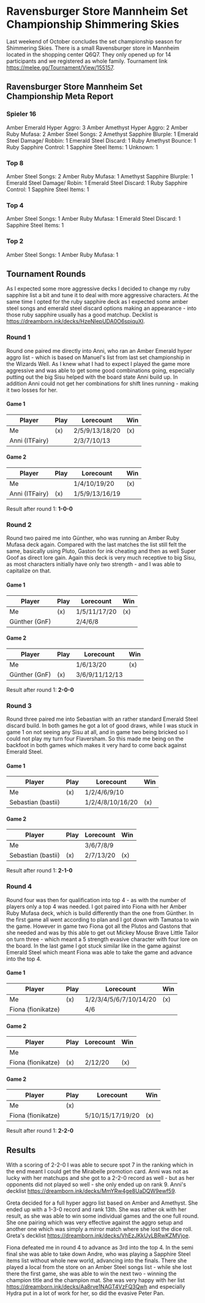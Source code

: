 # Ravensburger Store Mannheim Set Championship Shimmering Skies

Last weekend of October concludes the set championship season for Shimmering Skies. There is a small Ravensburger store in Mannheim located in the shopping center Q6Q7. They only opened up for 14 participants and we registered as whole family. Tournament link https://melee.gg/Tournament/View/155157.

## Ravensburger Store Mannheim Set Championship Meta Report

### Spieler 16

Amber Emerald Hyper Aggro: 3
Amber Amethyst Hyper Aggro: 2
Amber Ruby Mufasa: 2
Amber Steel Songs: 2
Amethyst Sapphire Blurple: 1
Emerald Steel Damage/ Robbin: 1
Emerald Steel Discard: 1
Ruby Amethyst Bounce: 1
Ruby Sapphire Control: 1
Sapphire Steel Items: 1
Unknown: 1

### Top 8

Amber Steel Songs: 2
Amber Ruby Mufasa: 1
Amethyst Sapphire Blurple: 1
Emerald Steel Damage/ Robin: 1
Emerald Steel Discard: 1
Ruby Sapphire Control: 1
Sapphire Steel Items: 1

### Top 4

Amber Steel Songs: 1
Amber Ruby Mufasa: 1
Emerald Steel Discard: 1
Sapphire Steel Items: 1

### Top 2

Amber Steel Songs: 1
Amber Ruby Mufasa: 1

## Tournament Rounds

As I expected some more aggressive decks I decided to change my ruby sapphire list a bit and tune it to deal with more aggressive characters. At the same time I opted for the ruby sapphire deck as I expected some amber steel songs and emerald steel discard options making an appearance - into those ruby sapphire usually has a good matchup. Decklist is https://dreamborn.ink/decks/HzeNIepUDA0O6spiquXI.

### Round 1

Round one paired me directly into Anni, who ran an Amber Emerald hyper aggro list - which is based on Manuel's list from last set championship in the Wizards Well. As I knew what I had to expect I played the game more aggressive and was able to get some good combinations going, especially putting out the big Sisu helped with the board state Anni build up. In addition Anni could not get her combinations for shift lines running - making it two losses for her.

#### Game 1

| Player         | Play | Lorecount      | Win |
| -------------- | ---- | -------------- | --- |
| Me             | (x)  | 2/5/9/13/18/20 | (x) |
| Anni (ITFairy) |      | 2/3/7/10/13    |     |

#### Game 2

| Player         | Play | Lorecount      | Win |
| -------------- | ---- | -------------- | --- |
| Me             |      | 1/4/10/19/20   | (x) |
| Anni (ITFairy) | (x)  | 1/5/9/13/16/19 |     |

Result after round 1: **1-0-0**

### Round 2

Round two paired me into Günther, who was running an Amber Ruby Mufasa deck again. Compared with the last matches the list still felt the same, basically using Pluto, Gaston for ink cheating and then as well Super Goof as direct lore gain. Again this deck is very much receptive to big Sisu, as most characters initially have only two strength - and I was able to capitalize on that.

#### Game 1

| Player        | Play | Lorecount    | Win |
| ------------- | ---- | ------------ | --- |
| Me            | (x)  | 1/5/11/17/20 | (x) |
| Günther (GnF) |      | 2/4/6/8      |     |

#### Game 2

| Player        | Play | Lorecount      | Win |
| ------------- | ---- | -------------- | --- |
| Me            |      | 1/6/13/20      | (x) |
| Günther (GnF) | (x)  | 3/6/9/11/12/13 |     |

Result after round 1: **2-0-0**

### Round 3

Round three paired me into Sebastian with an rather standard Emerald Steel discard build. In both games he got a lot of good draws, while I was stuck in game 1 on not seeing any Sisu at all, and in game two being bricked so I could not play my turn four Flaversham. So this made me being on the backfoot in both games which makes it very hard to come back against Emerald Steel.

#### Game 1

| Player             | Play | Lorecount        | Win |
| ------------------ | ---- | ---------------- | --- |
| Me                 | (x)  | 1/2/4/6/9/10     |     |
| Sebastian (bastii) |      | 1/2/4/8/10/16/20 | (x) |

#### Game 2

| Player             | Play | Lorecount | Win |
| ------------------ | ---- | --------- | --- |
| Me                 |      | 3/6/7/8/9 |     |
| Sebastian (bastii) | (x)  | 2/7/13/20 | (x) |

Result after round 1: **2-1-0**

### Round 4

Round four was then for qualification into top 4 - as with the number of players only a top 4 was needed. I got paired into Fiona with her Amber Ruby Mufasa deck, which is build differently than the one from Günther. In the first game all went according to plan and I got down with Tamatoa to win the game. However in game two Fiona got all the Plutos and Gastons that she needed and was by this able to get out Mickey Mouse Brave Little Tailor on turn three - which meant a 5 strength evasive character with four lore on the board. In the last game I got stuck similar like in the game against Emerald Steel which meant Fiona was able to take the game and advance into the top 4.

#### Game 1

| Player             | Play | Lorecount              | Win |
| ------------------ | ---- | ---------------------- | --- |
| Me                 | (x)  | 1/2/3/4/5/6/7/10/14/20 | (x) |
| Fiona (fionikatze) |      | 4/6                    |     |

#### Game 2

| Player             | Play | Lorecount | Win |
| ------------------ | ---- | --------- | --- |
| Me                 |      |           |     |
| Fiona (fionikatze) | (x)  | 2/12/20   | (x) |

#### Game 2

| Player             | Play | Lorecount        | Win |
| ------------------ | ---- | ---------------- | --- |
| Me                 | (x)  |                  |     |
| Fiona (fionikatze) |      | 5/10/15/17/19/20 | (x) |

Result after round 1: **2-2-0**

## Results

With a scoring of 2-2-0 I was able to secure spot 7 in the ranking which in the end meant I could get the Mirabelle promotion card. Anni was not as lucky with her matchups and she got to a 2-2-0 record as well - but as her opponents did not played so well - she only ended up on rank 9. Anni's decklist https://dreamborn.ink/decks/MmYRw4ge8UaDQW9ewf59.

Greta decided for a full hyper aggro list based on Amber and Amethyst. She ended up with a 1-3-0 record and rank 13th. She was rather ok with her result, as she was able to win some individual games and the one full round. She one pairing which was very effective against the aggro setup and another one which was simply a mirror match where she lost the dice roll. Greta's decklist https://dreamborn.ink/decks/VhEzJKkUyLBRwKZMVjoe.

Fiona defeated me in round 4 to advance as 3rd into the top 4. In the semi final she was able to take down Andre, who was playing a Sapphire Steel items list without whole new world, advancing into the finals. There she played a local from the store on an Amber Steel songs list - while she lost there the first game, she was able to win the next two - winning the champion title and the champion mat. She was very happy with her list https://dreamborn.ink/decks/Aa8rve1NAGT4VzFQ3Qwh and especially Hydra put in a lot of work for her, so did the evasive Peter Pan.
